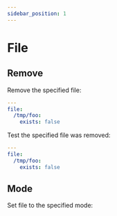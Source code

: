 ```yaml
---
sidebar_position: 1
---
```


# File

## Remove

Remove the specified file:

```yaml
---
file:
  /tmp/foo:
    exists: false
```

Test the specified file was removed:

```yaml
---
file:
  /tmp/foo:
    exists: false
```

## Mode

Set file to the specified mode:

```yaml

```
